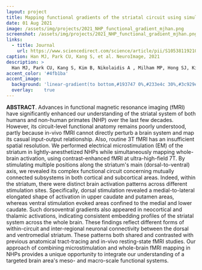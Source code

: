 ```yaml
---
layout: project
title: Mapping functional gradients of the striatal circuit using simultaneous microelectric stimulation and ultrahigh-field fMRI in non-human primates
date: 01 Aug 2021
image: /assets/img/projects/2021_NHP_functional_gradient_mjhan.png
screenshot: /assets/img/projects/2021_NHP_functional_gradient_mjhan.png
links:
  - title: Journal
    url: https://www.sciencedirect.com/science/article/pii/S1053811921003542#!
caption: Han MJ, Park CU, Kang S, et al. NeuroImage, 2021
description: >
  Han MJ, Park CU, Kang S, Kim B, Nikolaidis A , Milham MP, Hong SJ, Kim SG, Baeg E. "Mapping functional gradients of the striatal circuit using simultaneous microelectric stimulation and ultrahigh-field fMRI in non-human primates", NeuroImage 236 (2021) 118077 
accent_color: '#4fb1ba'
accent_image:
  background: 'linear-gradient(to bottom,#193747 0%,#233e4c 30%,#3c929e 50%,#d5d5d4 70%,#cdccc8 100%)'
  overlay:    true
---
```


**ABSTRACT**. Advances in functional magnetic resonance imaging (fMRI) have significantly enhanced our understanding of the striatal system of both humans and non-human primates (NHP) over the last few decades. However, its circuit-level functional anatomy remains poorly understood, partly because in-vivo fMRI cannot directly perturb a brain system and map its casual input-output relationship. Also, routine 3T fMRI has an insufficient spatial resolution. We performed electrical microstimulation (EM) of the striatum in lightly-anesthetized NHPs while simultaneously mapping whole-brain activation, using contrast-enhanced fMRI at ultra-high-field 7T. By stimulating multiple positions along the striatum's main (dorsal-to-ventral) axis, we revealed its complex functional circuit concerning mutually connected subsystems in both cortical and subcortical areas. Indeed, within the striatum, there were distinct brain activation patterns across different stimulation sites. Specifically, dorsal stimulation revealed a medial-to-lateral elongated shape of activation in upper caudate and putamen areas, whereas ventral stimulation evoked areas confined to the medial and lower caudate. Such dorsoventral gradients also appeared in neocortical and thalamic activations, indicating consistent embedding profiles of the striatal system across the whole brain. These findings reflect different forms of within-circuit and inter-regional neuronal connectivity between the dorsal and ventromedial striatum. These patterns both shared and contrasted with previous anatomical tract-tracing and in-vivo resting-state fMRI studies. Our approach of combining microstimulation and whole-brain fMRI mapping in NHPs provides a unique opportunity to integrate our understanding of a targeted brain area's meso- and macro-scale functional systems.
